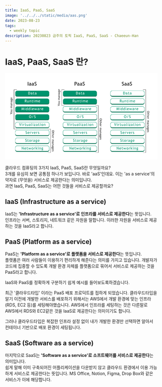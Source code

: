 ```yaml
---
title: IaaS, PaaS, SaaS
image: '../../../static/media/aas.png'
date: 2023-08-23
tags:
  - weekly topic
description: 20230823 금주의 토픽 IaaS, PaaS, SaaS - Chaeeun-Han
---
```


# IaaS, PaaS, SaaS 란?
![IaaS, PaaS, SaaS](../../../static/media/aas.png)

클라우드 컴퓨팅의 3가지 IaaS, PaaS, SaaS란 무엇일까요?<br>
3개를 유심히 보면 공통점 하나가 보입니다.
바로 'aaS'인데요.
이는 'as a service'의 약자로 (무엇을) 서비스로 제공한다는 의미입니다.<br>
과연 IaaS, PaaS, SaaS는 어떤 것들을 서비스로 제공할까요?

## IaaS (Infrastructure as a service)
IaaS는 <strong>'Infrastructure as a service'로 인프라를 서비스로 제공한다</strong>는 뜻입니다. <br>
인프라는 서버, 스토리지, 네트워크 같은 자원을 말합니다. 이러한 자원을 서비스로 제공하는 것을 IaaS라고 합니다.

## PaaS (Platform as a service)
PaaS는 <strong>'Platform as a service'로 플랫폼을 서비스로 제공한다</strong>는 뜻입니다. <br>
플랫폼은 여러 사람들이 이용하기 편리하게 해준다는 의미를 가지고 있습니다. 개발자가 코드에 집중할 수 있도록 개발 환경 자체를 플랫폼으로 묶어서 서비스로 제공하는 것을 PaaS라고 합니다. <br>

IaaS와 PaaS를 정확하게 구분하기 쉽게 예시를 들어보도록하겠습니다. <br>

최근 '클라우드타입' 이라는 PaaS 배포 프로덕트를 접하게 되었습니다.
클라우드타입을 알기 이전에 개발한 서비스를 배포하기 위해서는 AWS에서 개발 환경에 맞는 인프라(RDS, EC2 등)를 세팅해야했습니다.
AWS에서 인프라를 세팅하는 것은 다른말로 AWS에서 RDS와 EC2같은 것을 IaaS로 제공한다는 의미이기도 합니다.

그러나 클라우드타입은 복잡한 인프라 설정 없이 내가 개발한 환경만 선택하면 알아서 컨테이너 기반으로 배포 환경이 세팅됩니다.

## SaaS (Software as a service)
마지막으로 SaaS는 <strong>'Software as a service'로 소프트웨어를 서비스로 제공한다</strong>는 의미입니다. <br>
쉽게 말해 이미 구축되어진 어플리케이션을 다운받지 않고 클라우드 환경에서 이용 가능하게 서비스로 제공한다는 뜻입니다.
MS Office, Notion, Figma, Drop Box와 같은 서비스가 이에 해당합니다.